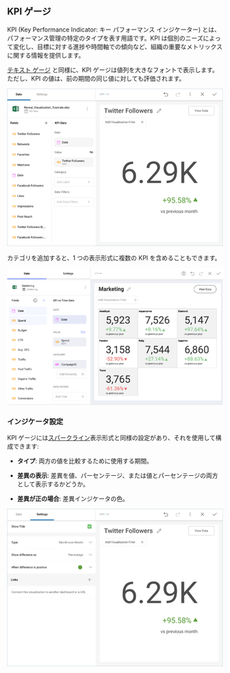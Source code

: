 ## KPI ゲージ

KPI (Key Performance Indicator: キー パフォーマンス インジケーター) とは、パフォーマンス管理の特定のタイプを表す用語です。KPI は個別のニーズによって変化し、目標に対する進捗や時間軸での傾向など、組織の重要なメトリックスに関する情報を提供します。

[テキスト ゲージ](gauge-views.md#text-gauge) と同様に、KPI ゲージは値列を大きなフォントで表示します。ただし、KPI の値は、前の期間の同じ値に対しても評価されます。

![KPI Gauge view in the Visualization editor](images/pivot-editor-view-kpi-gauge.png)

カテゴリを追加すると、1 つの表示形式に複数の KPI を含めることもできます。

![Multiple KPI Gauges](images/multiple-kpi-gauges.png)

### インジケータ設定

KPI ゲージには[スパークライン](sparkline-charts.md)表示形式と同様の設定があり、それを使用して構成できます:

  - **タイプ**: 両方の値を比較するために使用する期間。

  - **差異の表示**: 差異を値、パーセンテージ、または値とパーセンテージの両方として表示するかどうか。

  - **差異が正の場合**: 差異インジケータの色。

![Advanced Settings KPI Gauge](images/advanced-settings-kpi-gauge.png)
